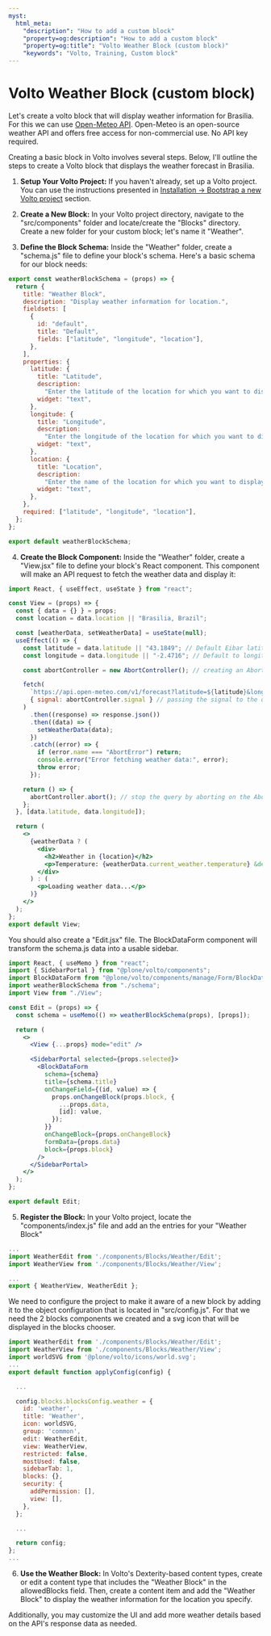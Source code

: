 ```yaml
---
myst:
  html_meta:
    "description": "How to add a custom block"
    "property=og:description": "How to add a custom block"
    "property=og:title": "Volto Weather Block (custom block)"
    "keywords": "Volto, Training, Custom block"
---
```


# Volto Weather Block (custom block)

Let's create a volto block that will display weather information for Brasilia. For this we can use <a target="_blank" href="https://open-meteo.com/">Open-Meteo API</a>. Open-Meteo is an open-source weather API and offers free access for non-commercial use. No API key required.

Creating a basic block in Volto involves several steps. Below, I'll outline the steps to create a Volto block that displays the weather forecast in Brasilia.

1. **Setup Your Volto Project:** If you haven't already, set up a Volto project. You can use the instructions presented in [Installation -> Bootstrap a new Volto project](installation.md) section.

2. **Create a New Block:** In your Volto project directory, navigate to the "src/components" folder and locate/create the "Blocks" directory. Create a new folder for your custom block; let's name it "Weather".

3. **Define the Block Schema:** Inside the "Weather" folder, create a "schema.js" file to define your block's schema. Here's a basic schema for our block needs:

```js
export const weatherBlockSchema = (props) => {
  return {
    title: "Weather Block",
    description: "Display weather information for location.",
    fieldsets: [
      {
        id: "default",
        title: "Default",
        fields: ["latitude", "longitude", "location"],
      },
    ],
    properties: {
      latitude: {
        title: "Latitude",
        description:
          "Enter the latitude of the location for which you want to display the weather (e.g., 43.1849).",
        widget: "text",
      },
      longitude: {
        title: "Longitude",
        description:
          "Enter the longitude of the location for which you want to display the weather (e.g., -2.4716).",
        widget: "text",
      },
      location: {
        title: "Location",
        description:
          "Enter the name of the location for which you want to display the weather (e.g., Brasilia, Brazil).",
        widget: "text",
      },
    },
    required: ["latitude", "longitude", "location"],
  };
};

export default weatherBlockSchema;
```

4. **Create the Block Component:** Inside the "Weather" folder, create a "View.jsx" file to define your block's React component. This component will make an API request to fetch the weather data and display it:

```jsx
import React, { useEffect, useState } from "react";

const View = (props) => {
  const { data = {} } = props;
  const location = data.location || "Brasilia, Brazil";

  const [weatherData, setWeatherData] = useState(null);
  useEffect(() => {
    const latitude = data.latitude || "43.1849"; // Default Eibar latitude if no latitude is provided
    const longitude = data.longitude || "-2.4716"; // Default to longitude if no longitude is provided

    const abortController = new AbortController(); // creating an AbortController

    fetch(
      `https://api.open-meteo.com/v1/forecast?latitude=${latitude}&longitude=${longitude}&current_weather=true&timezone=auto`,
      { signal: abortController.signal } // passing the signal to the query
    )
      .then((response) => response.json())
      .then((data) => {
        setWeatherData(data);
      })
      .catch((error) => {
        if (error.name === "AbortError") return;
        console.error("Error fetching weather data:", error);
        throw error;
      });

    return () => {
      abortController.abort(); // stop the query by aborting on the AbortController on unmount
    };
  }, [data.latitude, data.longitude]);

  return (
    <>
      {weatherData ? (
        <div>
          <h2>Weather in {location}</h2>
          <p>Temperature: {weatherData.current_weather.temperature} &deg;C</p>
        </div>
      ) : (
        <p>Loading weather data...</p>
      )}
    </>
  );
};
export default View;
```

You should also create a "Edit.jsx" file. The BlockDataForm component will transform the schema.js data into a usable sidebar.

```jsx
import React, { useMemo } from "react";
import { SidebarPortal } from "@plone/volto/components";
import BlockDataForm from "@plone/volto/components/manage/Form/BlockDataForm";
import weatherBlockSchema from "./schema";
import View from "./View";

const Edit = (props) => {
  const schema = useMemo(() => weatherBlockSchema(props), [props]);

  return (
    <>
      <View {...props} mode="edit" />

      <SidebarPortal selected={props.selected}>
        <BlockDataForm
          schema={schema}
          title={schema.title}
          onChangeField={(id, value) => {
            props.onChangeBlock(props.block, {
              ...props.data,
              [id]: value,
            });
          }}
          onChangeBlock={props.onChangeBlock}
          formData={props.data}
          block={props.block}
        />
      </SidebarPortal>
    </>
  );
};

export default Edit;
```

5. **Register the Block:** In your Volto project, locate the "components/index.js" file and add an the entries for your "Weather Block"

```js
...
import WeatherEdit from './components/Blocks/Weather/Edit';
import WeatherView from './components/Blocks/Weather/View';

...
export { WeatherView, WeatherEdit };

```

We need to configure the project to make it aware of a new block by adding it to the object configuration that is located in "src/config.js". For that we need the 2 blocks components we created and a svg icon that will be displayed in the blocks chooser.

```js
import WeatherEdit from './components/Blocks/Weather/Edit';
import WeatherView from './components/Blocks/Weather/View';
import worldSVG from '@plone/volto/icons/world.svg';
...
export default function applyConfig(config) {

  ...

  config.blocks.blocksConfig.weather = {
    id: 'weather',
    title: 'Weather',
    icon: worldSVG,
    group: 'common',
    edit: WeatherEdit,
    view: WeatherView,
    restricted: false,
    mostUsed: false,
    sidebarTab: 1,
    blocks: {},
    security: {
      addPermission: [],
      view: [],
    },
  };

  ...

  return config;
};
...
```

6. **Use the Weather Block:** In Volto's Dexterity-based content types, create or edit a content type that includes the "Weather Block" in the allowedBlocks field. Then, create a content item and add the "Weather Block" to display the weather information for the location you specify.

Additionally, you may customize the UI and add more weather details based on the API's response data as needed.

